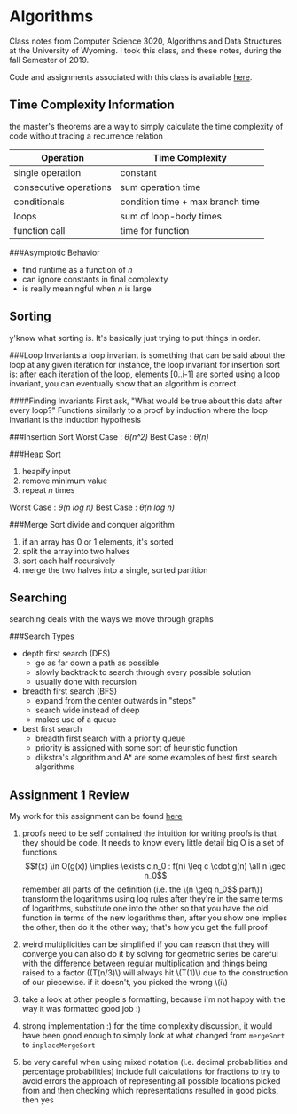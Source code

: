 Algorithms
=====
Class notes from Computer Science 3020, Algorithms and Data Structures at the University of Wyoming. I took this class, and these notes, during the fall Semester of 2019.

Code and assignments associated with this class is available [here](https://github.com/andey-robins/school/tree/master/cosc3020/).

Time Complexity Information
-----
the master's theorems are a way to simply calculate the time complexity of code without tracing a recurrence relation

|Operation|Time Complexity|
|---|---|
|single operation|constant|
|consecutive operations|sum operation time|
|conditionals|condition time + max branch time|
|loops|sum of loop-body times|
|function call|time for function|

###Asymptotic Behavior
- find runtime as a function of *n*
- can ignore constants in final complexity
- is really meaningful when *n* is large

Sorting
-----
y'know what sorting is. It's basically just trying to put things in order.

###Loop Invariants
a loop invariant is something that can be said about the loop at any given iteration
for instance, the loop invariant for insertion sort is: after each iteration of the loop, elements [0..i-1] are sorted
using a loop invariant, you can eventually show that an algorithm is correct

####Finding Invariants
First ask, "What would be true about this data after every loop?"
Functions similarly to a proof by induction where the loop invariant is the induction hypothesis

###Insertion Sort
Worst Case : *θ(n^2)*
Best Case : *θ(n)*

###Heap Sort
1. heapify input
2. remove minimum value
3. repeat *n* times

Worst Case : *θ(n log n)*
Best Case : *θ(n log n)*

###Merge Sort
divide and conquer algorithm

1. if an array has 0 or 1 elements, it's sorted
2. split the array into two halves
3. sort each half recursively
4. merge the two halves into a single, sorted partition

Searching
-----
searching deals with the ways we move through graphs

###Search Types
- depth first search (DFS)
    - go as far down a path as possible
    - slowly backtrack to search through every possible solution
    - usually done with recursion
- breadth first search (BFS)
    - expand from the center outwards in "steps"
    - search wide instead of deep
    - makes use of a queue
- best first search
    - breadth first search with a priority queue
    - priority is assigned with some sort of heuristic function
    - dijkstra's algorithm and A* are some examples of best first search algorithms

Assignment 1 Review
-----

My work for this assignment can be found [here](https://github.com/andey-robins/school/tree/master/cosc3020/hw/01)

1.  proofs need to be self contained
    the intuition for writing proofs is that they should be code. It needs to know every little detail
    big O is a set of functions
    $$f(x) \in O(g(x)) \implies \exists c,n_0 : f(n) \leq c \cdot g(n) \all n \geq n_0$$
    remember all parts of the definition (i.e. the \\(n \geq n_0$$ part\\))
    transform the logarithms using log rules
    after they're in the same terms of logarithms, substitute one into the other so that you have the old function in terms of the new logarithms
    then, after you show one implies the other, then do it the other way; that's how you get the full proof

2.  weird multiplicities can be simplified if you can reason that they will converge
    you can also do it by solving for geometric series
    be careful with the difference between regular multiplication and things being raised to a factor
    \((T(n/3)\\) will always hit \\(T(1)\\) due to the construction of our piecewise. if it doesn't, you picked the wrong \\(i\\)

3.  take a look at other people's formatting, because i'm not happy with the way it was formatted
    good job :)

4.  strong implementation :)
    for the time complexity discussion, it would have been good enough to simply look at what changed from `mergeSort` to `inplaceMergeSort`

5.  be very careful when using mixed notation (i.e. decimal probabilities and percentage probabilities)
    include full calculations for fractions to try to avoid errors
    the approach of representing all possible locations picked from and then checking which representations resulted in good picks, then yes
